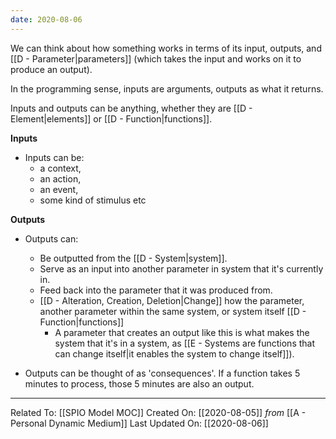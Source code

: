 ```yaml
---
date: 2020-08-06
---
```


We can think about how something works in terms of its input, outputs, and [[D - Parameter|parameters]] (which takes the input and works on it to produce an output). 

In the programming sense, inputs are arguments, outputs as what it returns.

Inputs and outputs can be anything, whether they are [[D - Element|elements]] or [[D - Function|functions]].

**Inputs**
- Inputs can be:
	- a context, 
	- an action, 
	- an event,
	- some kind of stimulus etc

**Outputs**
- Outputs can: 
	- Be outputted from the [[D - System|system]].
	- Serve as an input into another parameter in system that it's currently in.
	- Feed back into the parameter that it was produced from.
	- [[D - Alteration, Creation, Deletion|Change]] how the parameter, another parameter within the same system, or system itself [[D - Function|functions]]
		- A parameter that creates an output like this is what makes the system that it's in a system, as [[E - Systems are functions that can change itself|it enables the system to change itself]]).

- Outputs can be thought of as  'consequences'. If a function takes 5 minutes to process, those 5 minutes are also an output.

---

Related To: [[SPIO Model MOC]]
Created On: [[2020-08-05]] *from* [[A - Personal Dynamic Medium]]
Last Updated On: [[2020-08-06]]
